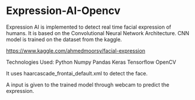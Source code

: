 # Expression-AI-Opencv

Expression AI is implemented to detect real time facial expression of humans. It is based on the Convolutional Neural Network Architecture. CNN model is trained on the dataset from the kaggle.

https://www.kaggle.com/ahmedmoorsy/facial-expression

Technologies Used:
Python
Numpy
Pandas
Keras
Tensorflow
OpenCV 

It uses haarcascade_frontai_default.xml to detect the face.

A input is given to the trained model through webcam to predict the expression.

